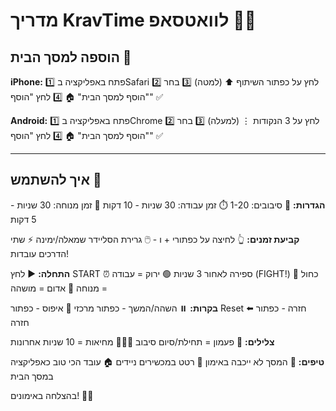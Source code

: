 # מדריך KravTime לוואטסאפ 📱🥊

## הוספה למסך הבית 📲

**iPhone:**
1️⃣ פתח באפליקציה בSafari
2️⃣ לחץ על כפתור השיתוף ⬆️ (למטה)
3️⃣ בחר "הוסף למסך הבית" 🏠
4️⃣ לחץ "הוסף" ✅

**Android:**
1️⃣ פתח באפליקציה בChrome
2️⃣ לחץ על 3 הנקודות ⋮ (למעלה)
3️⃣ בחר "הוסף למסך הבית" 🏠
4️⃣ לחץ "הוסף" ✅

---

## איך להשתמש 🥊

**הגדרות:**
🔢 סיבובים: 1-20
⏱️ זמן עבודה: 30 שניות - 10 דקות
😤 זמן מנוחה: 30 שניות - 5 דקות

**קביעת זמנים:**
👆 לחיצה על כפתורי + ו - 
🖱️ גרירת הסליידר שמאלה/ימינה
⚡ שתי הדרכים עובדות!

**התחלה:**
▶️ לחץ START
⏰ ספירה לאחור 3 שניות
🟢 ירוק = עבודה (FIGHT!)
🔵 כחול = מנוחה
🔴 אדום = מושהה

**בקרות:**
⏸️ השהה/המשך - כפתור מרכזי
🔄 איפוס - כפתור Reset
⬅️ חזרה - כפתור חזרה

**צלילים:**
🔔 פעמון = תחילת/סיום סיבוב
👏👏👏 מחיאות = 10 שניות אחרונות

**טיפים:**
📱 המסך לא ייכבה באימון
📳 רטט במכשירים ניידים
🏠 עובד הכי טוב כאפליקציה במסך הבית

בהצלחה באימונים! 💪🥊 